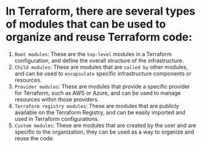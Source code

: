 # In Terraform, there are several types of modules that can be used to organize and reuse Terraform code:

1. `Root modules`: These are the `top-level` modules in a Terraform configuration, and define the overall structure of the infrastructure.
2. `Child modules`: These are modules that are `called by` other modules, and can be used to `encapsulate` specific infrastructure components or resources.
3. `Provider modules`: These are modules that provide a specific provider for Terraform, such as AWS or Azure, and can be used to manage resources within those providers.
4. `Terraform registry modules`: These are modules that are publicly available on the Terraform Registry, and can be easily imported and used in Terraform configurations.
5. `Custom modules`: These are modules that are created by the user and are specific to the organization, they can be used as a way to organize and reuse the code.